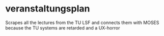 # veranstaltungsplan
Scrapes all the lectures from the TU LSF and connects them with MOSES because the TU systems are retarded and a UX-horror
